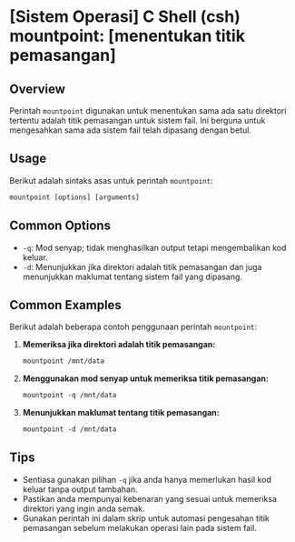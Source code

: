 # [Sistem Operasi] C Shell (csh) mountpoint: [menentukan titik pemasangan]

## Overview
Perintah `mountpoint` digunakan untuk menentukan sama ada satu direktori tertentu adalah titik pemasangan untuk sistem fail. Ini berguna untuk mengesahkan sama ada sistem fail telah dipasang dengan betul.

## Usage
Berikut adalah sintaks asas untuk perintah `mountpoint`:

```csh
mountpoint [options] [arguments]
```

## Common Options
- `-q`: Mod senyap; tidak menghasilkan output tetapi mengembalikan kod keluar.
- `-d`: Menunjukkan jika direktori adalah titik pemasangan dan juga menunjukkan maklumat tentang sistem fail yang dipasang.

## Common Examples
Berikut adalah beberapa contoh penggunaan perintah `mountpoint`:

1. **Memeriksa jika direktori adalah titik pemasangan:**
   ```csh
   mountpoint /mnt/data
   ```

2. **Menggunakan mod senyap untuk memeriksa titik pemasangan:**
   ```csh
   mountpoint -q /mnt/data
   ```

3. **Menunjukkan maklumat tentang titik pemasangan:**
   ```csh
   mountpoint -d /mnt/data
   ```

## Tips
- Sentiasa gunakan pilihan `-q` jika anda hanya memerlukan hasil kod keluar tanpa output tambahan.
- Pastikan anda mempunyai kebenaran yang sesuai untuk memeriksa direktori yang ingin anda semak.
- Gunakan perintah ini dalam skrip untuk automasi pengesahan titik pemasangan sebelum melakukan operasi lain pada sistem fail.